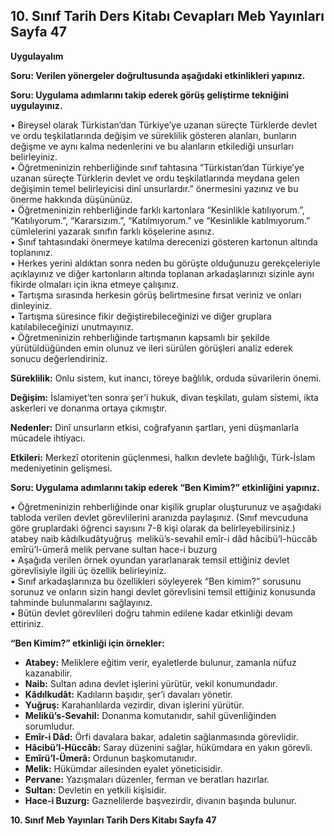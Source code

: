 ## 10. Sınıf Tarih Ders Kitabı Cevapları Meb Yayınları Sayfa 47

**Uygulayalım**

**Soru: Verilen yönergeler doğrultusunda aşağıdaki etkinlikleri yapınız.**

**Soru: Uygulama adımlarını takip ederek görüş geliştirme tekniğini uygulayınız.**

• Bireysel olarak Türkistan’dan Türkiye’ye uzanan süreçte Türklerde devlet ve ordu teşkilatlarında değişim ve süreklilik gösteren alanları, bunların değişme ve aynı kalma nedenlerini ve bu alanların etkilediği unsurları belirleyiniz.  
 • Öğretmeninizin rehberliğinde sınıf tahtasına ”Türkistan’dan Türkiye’ye uzanan süreçte Türklerin devlet ve ordu teşkilatlarında meydana gelen değişimin temel belirleyicisi dinî unsurlardır.” önermesini yazınız ve bu önerme hakkında düşününüz.  
 • Öğretmeninizin rehberliğinde farklı kartonlara “Kesinlikle katılıyorum.”, “Katılıyorum.”, “Kararsızım.”, “Katılmıyorum.” ve “Kesinlikle katılmıyorum.” cümlelerini yazarak sınıfın farklı köşelerine asınız.  
 • Sınıf tahtasındaki önermeye katılma derecenizi gösteren kartonun altında toplanınız.  
 • Herkes yerini aldıktan sonra neden bu görüşte olduğunuzu gerekçeleriyle açıklayınız ve diğer kartonların altında toplanan arkadaşlarınızı sizinle aynı fikirde olmaları için ikna etmeye çalışınız.  
 • Tartışma sırasında herkesin görüş belirtmesine fırsat veriniz ve onları dinleyiniz.  
 • Tartışma süresince fikir değiştirebileceğinizi ve diğer gruplara katılabileceğinizi unutmayınız.  
 • Öğretmeninizin rehberliğinde tartışmanın kapsamlı bir şekilde yürütüldüğünden emin olunuz ve ileri sürülen görüşleri analiz ederek sonucu değerlendiriniz.

**Süreklilik:** Onlu sistem, kut inancı, töreye bağlılık, orduda süvarilerin önemi.

**Değişim:** İslamiyet’ten sonra şer’i hukuk, divan teşkilatı, gulam sistemi, ikta askerleri ve donanma ortaya çıkmıştır.

**Nedenler:** Dinî unsurların etkisi, coğrafyanın şartları, yeni düşmanlarla mücadele ihtiyacı.

**Etkileri:** Merkezî otoritenin güçlenmesi, halkın devlete bağlılığı, Türk-İslam medeniyetinin gelişmesi.

**Soru: Uygulama adımlarını takip ederek “Ben Kimim?” etkinliğini yapınız.**

• Öğretmeninizin rehberliğinde onar kişilik gruplar oluşturunuz ve aşağıdaki tabloda verilen devlet görevlilerini aranızda paylaşınız. (Sınıf mevcuduna göre gruplardaki öğrenci sayısını 7-8 kişi olarak da belirleyebilirsiniz.)  
 atabey naib kâdılkudâtyuğruş  melikü’s-sevahil emîr-i dâd hâcibü’l-hüccâb emîrü’l-ümerâ melik pervane sultan hace-i buzurg  
 • Aşağıda verilen örnek oyundan yararlanarak temsil ettiğiniz devlet görevlisiyle ilgili üç özellik belirleyiniz.  
 • Sınıf arkadaşlarınıza bu özellikleri söyleyerek “Ben kimim?” sorusunu sorunuz ve onların sizin hangi devlet görevlisini temsil ettiğiniz konusunda tahminde bulunmalarını sağlayınız.  
 • Bütün devlet görevlileri doğru tahmin edilene kadar etkinliği devam ettiriniz.

**“Ben Kimim?” etkinliği için örnekler:**

* **Atabey:** Meliklere eğitim verir, eyaletlerde bulunur, zamanla nüfuz kazanabilir.
* **Naib:** Sultan adına devlet işlerini yürütür, vekil konumundadır.
* **Kâdılkudât:** Kadıların başıdır, şer’i davaları yönetir.
* **Yuğruş:** Karahanlılarda vezirdir, divan işlerini yürütür.
* **Melikü’s-Sevahil:** Donanma komutanıdır, sahil güvenliğinden sorumludur.
* **Emîr-i Dâd:** Örfi davalara bakar, adaletin sağlanmasında görevlidir.
* **Hâcibü’l-Hüccâb:** Saray düzenini sağlar, hükümdara en yakın görevli.
* **Emîrü’l-Ümerâ:** Ordunun başkomutanıdır.
* **Melik:** Hükümdar ailesinden eyalet yöneticisidir.
* **Pervane:** Yazışmaları düzenler, ferman ve beratları hazırlar.
* **Sultan:** Devletin en yetkili kişisidir.
* **Hace-i Buzurg:** Gaznelilerde başvezirdir, divanın başında bulunur.

**10. Sınıf Meb Yayınları Tarih Ders Kitabı Sayfa 47**